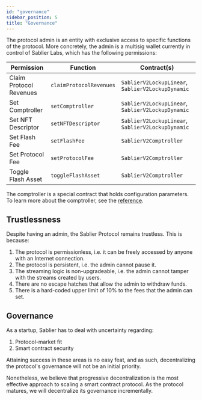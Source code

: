 ```yaml
---
id: "governance"
sidebar_position: 5
title: "Governance"
---
```


The protocol admin is an entity with exclusive access to specific functions of the protocol. More concretely, the admin
is a multisig wallet currently in control of Sablier Labs, which has the following permissions:

| Permission              | Function                | Contract(s)                                       |
| ----------------------- | ----------------------- | ------------------------------------------------- |
| Claim Protocol Revenues | `claimProtocolRevenues` | `SablierV2LockupLinear`, `SablierV2LockupDynamic` |
| Set Comptroller         | `setComptroller`        | `SablierV2LockupLinear`, `SablierV2LockupDynamic` |
| Set NFT Descriptor      | `setNFTDescriptor`      | `SablierV2LockupLinear`, `SablierV2LockupDynamic` |
| Set Flash Fee           | `setFlashFee`           | `SablierV2Comptroller`                            |
| Set Protocol Fee        | `setProtocolFee`        | `SablierV2Comptroller`                            |
| Toggle Flash Asset      | `toggleFlashAsset`      | `SablierV2Comptroller`                            |

The comptroller is a special contract that holds configuration parameters. To learn more about the comptroller, see the
[reference](/contracts/v2/reference/core/contract.SablierV2Comptroller).

## Trustlessness

Despite having an admin, the Sablier Protocol remains trustless. This is because:

1. The protocol is permissionless, i.e. it can be freely accessed by anyone with an Internet connection.
2. The protocol is persistent, i.e. the admin cannot pause it.
3. The streaming logic is non-upgradeable, i.e. the admin cannot tamper with the streams created by users.
4. There are no escape hatches that allow the admin to withdraw funds.
5. There is a hard-coded upper limit of 10% to the fees that the admin can set.

## Governance

As a startup, Sablier has to deal with uncertainty regarding:

1. Protocol-market fit
2. Smart contract security

Attaining success in these areas is no easy feat, and as such, decentralizing the protocol's governance will not be an
initial priority.

Nonetheless, we believe that progressive decentralization is the most effective approach to scaling a smart contract
protocol. As the protocol matures, we will decentralize its governance incrementally.
